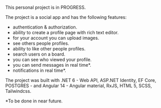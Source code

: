 This personal project is in PROGRESS.

The project is a social app and has the following features:
- authentication & authorization.
- ability to create a profile page with rich text editor. 
- for your account you can upload images.
- see others people profiles.
- ability to like other people profiles.
- search users on a board.
- you can see who viewed your profile.
- you can send messages in real time*.
- notifications in real time*.

The project was built with .NET 6 - Web API, ASP.NET Identity, EF Core, POSTGRES - and Angular 14 - Angular material, RxJS, HTML 5, SCSS, Tailwindcss.

*To be done in near future.